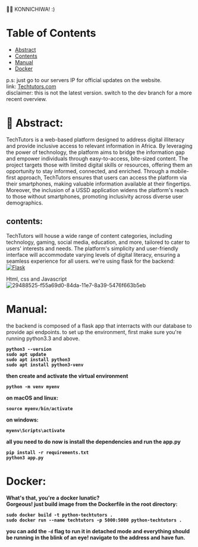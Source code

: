 👋🏾 KONNICHIWA! :)
# Table of Contents
- [Abstract](#-abstract)
- [Contents](#contents)
- [Manual](#manual)
- [Docker](#docker)

p.s: just go to our servers IP for official updates on the website. <br>
link: [Techtutors.com](http://54.221.93.28:5000/)
<br> disclaimer: this is not the latest version. switch to the dev branch for a more recent overview.

# 📓 Abstract:
TechTutors is a web-based platform designed to address digital illiteracy and provide inclusive access to relevant information in Africa. By leveraging the power of technology, the platform aims to bridge the information gap and empower individuals through easy-to-access, bite-sized content. The project targets those with limited digital skills or resources, offering them an opportunity to stay informed, connected, and enriched.
Through a mobile-first approach, TechTutors ensures that users can access the platform via their smartphones, making valuable information available at their fingertips. Moreover, the inclusion of a USSD application widens the platform's reach to those without smartphones, promoting inclusivity across diverse user demographics.

## contents:
TechTutors will house a wide range of content categories, including technology, gaming, social media, education, and more, tailored to cater to users' interests and needs. The platform's simplicity and user-friendly interface will accommodate varying levels of digital literacy, ensuring a seamless experience for all users.
we're using flask for the backend:
[![Flask](https://www.fullstackpython.com/img/logos/flask.jpg)](https://flask.palletsprojects.com/)
<br>

Html, css and Javascript
![29488525-f55a69d0-84da-11e7-8a39-5476f663b5eb](https://github.com/AvitBrian/TechTutors/assets/113444617/da281e52-9f63-43aa-b3c9-f2377fb1f097)




# Manual:
the backend is composed of a flask app that interracts with our database to provide api endpoints. 
to set up the environment, first make sure you're running python3.3 and above. <b>
```
python3 --version
sudo apt update
sudo apt install python3
sudo apt install python3-venv
```
then create and activate the virtual environment
```
python -m venv myenv
```
on macOS and linux:
```
source myenv/bin/activate
```
on windows:
```
myenv\Scripts\activate
```
all you need to do now is install the dependencies and run the app.py
```
pip install -r requirements.txt
python3 app.py
```

# Docker:
What's that, you're a docker lunatic? <br>
Gorgeous! just build image from the Dockerfile in the root directory:<br>
```
sudo docker build -t python-techtutors .
sudo docker run --name techtutors -p 5000:5000 python-techtutors . 
```
you can add the `-d` flag to run it in detached mode
and everything should be running in the blink of an eye! navigate to the address and have fun.


